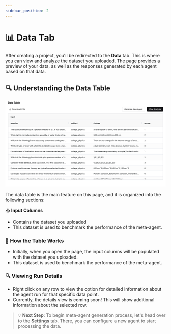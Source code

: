```yaml
---
sidebar_position: 2
---
```


# 📊 Data Tab

After creating a project, you'll be redirected to the **Data** tab. This is where you can view and analyze the dataset you uploaded. The page provides a preview of your data, as well as the responses generated by each agent based on that data.

## 🔍 Understanding the Data Table

![Data Page](img/data-table.png)

The data table is the main feature on this page, and it is organized into the following sections:

📥 **Input Columns**

- Contains the dataset you uploaded
- This dataset is used to benchmark the performance of the meta-agent.

### 📎 How the Table Works

- Initially, when you open the page, the input columns will be populated with the dataset you uploaded.
- This dataset is used to benchmark the performance of the meta-agent.

### 🔍 Viewing Run Details

- Right click on any row to view the option for detailed information about the agent run for that specific data point.
- Currently, the details view is coming soon! This will show additional information about the selected row.

> 💡 **Next Step**: To begin meta-agent generation process, let's head over to the **Settings** tab. There, you can configure a new agent to start processing the data.
